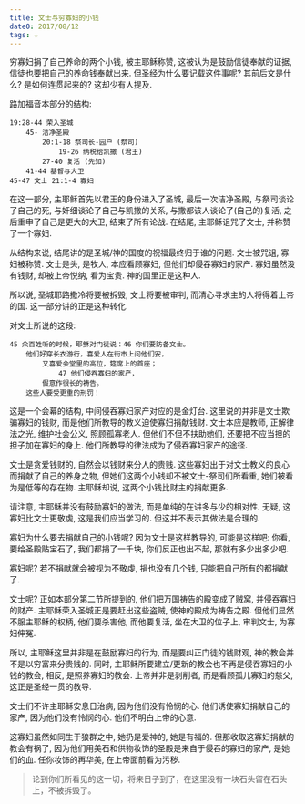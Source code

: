 ```yaml
---
title: 文士与穷寡妇的小钱
date0: 2017/08/12
tags: ☆
---
```


穷寡妇捐了自己养命的两个小钱, 被主耶稣称赞, 这被认为是鼓励信徒奉献的证据, 信徒也要把自己的养命钱奉献出来. 但圣经为什么要记载这件事呢? 其前后文是什么? 是如何连贯起来的? 这却少有人提及.

路加福音本部分的结构:

    19:28-44 荣入圣城
        45- 洁净圣殿
            20:1-18 祭司长-园户 (祭司)
                19-26 纳税给凯撒 (君王)
            27-40 复活 (先知)
        41-44 基督与大卫
    45-47 文士 21:1-4 寡妇

在这一部分, 主耶稣首先以君王的身份进入了圣城, 最后一次洁净圣殿, 与祭司谈论了自己的死, 与奸细谈论了自己与凯撒的关系, 与撒都该人谈论了(自己的)复活, 之后重申了自己是更大的大卫, 结束了所有论战. 在结尾, 主耶稣诅咒了文士, 并称赞了一个寡妇.

从结构来说, 结尾讲的是圣城/神的国度的祝福最终归于谁的问题. 文士被咒诅, 寡妇被称赞. 文士是头, 是牧人, 本应看顾寡妇, 但他们却侵吞寡妇的家产. 寡妇虽然没有钱财, 却被上帝悦纳, 看为宝贵. 神的国里正是这种人.

所以说, 圣城耶路撒冷将要被拆毁, 文士将要被审判, 而清心寻求主的人将得着上帝的国. 这一部分讲的正是这种转化.

对文士所说的这段:

    45 众百姓听的时候，耶稣对门徒说：46 你们要防备文士。
        他们好穿长衣游行，喜爱人在街市上问他们安，
            又喜爱会堂里的高位，筵席上的首座；
                47 他们侵吞寡妇的家产，
            假意作很长的祷告。
        这些人要受更重的刑罚！

这是一个会幕的结构, 中间侵吞寡妇家产对应的是金灯台. 这里说的并非是文士欺骗寡妇的钱财, 而是他们所教导的教义迫使寡妇捐献钱财. 文士本应是教师, 正解律法之光, 维护社会公义, 照顾孤寡老人. 但他们不但不扶助她们, 还要把不应当担的担子加在寡妇的身上. 他们所教导的律法成为了侵吞寡妇家产的途径.

文士是贪爱钱财的, 自然会以钱财来分人的贵贱. 这些寡妇出于对文士教义的良心而捐献了自己的养身之物, 但她们这两个小钱却不被文士-祭司们所看重, 她们被看为是低等的存在物. 主耶稣却说, 这两个小钱比财主的捐献更多.

请注意, 主耶稣并没有鼓励寡妇的做法, 而是单纯的在讲多与少的相对性. 无疑, 这寡妇比文士更敬虔, 这是我们应当学习的. 但这并不表示其做法是合理的.

寡妇为什么要去捐献自己的小钱呢? 因为文士是这样教导的, 可能是这样吧: 你看, 要给圣殿贴宝石了, 我们都捐了一千块, 你们反正也出不起, 那就有多少出多少吧.

寡妇呢? 若不捐献就会被视为不敬虔, 捐也没有几个钱, 只能把自己所有的都捐献了.

文士呢? 正如本部分第二节所提到的, 他们把万国祷告的殿变成了贼窝, 并侵吞寡妇的财产. 主耶稣荣入圣城正是要赶出这些盗贼, 使神的殿成为祷告之殿. 但他们显然不服主耶稣的权柄, 他们要杀害他, 而他要复活, 坐在大卫的位子上, 审判文士, 为寡妇伸冤.

所以, 主耶稣这里并非是在鼓励寡妇的行为, 而是要纠正门徒的钱财观, 神的教会并不是以穷富来分贵贱的. 同时, 主耶稣所要建立/更新的教会也不再是侵吞寡妇的小钱的教会, 相反, 是照养寡妇的教会. 上帝并非是剥削者, 而是看顾孤儿寡妇的慈父, 这正是圣经一贯的教导.

文士们不许主耶稣安息日治病, 因为他们没有怜悯的心. 他们诱使寡妇捐献自己的家产, 因为他们没有怜悯的心. 他们不明白上帝的心意.

这寡妇虽然如同生于狼群之中, 她扔是爱神的, 她是有福的. 但那收取这寡妇捐献的教会有祸了, 因为他们用美石和供物妆饰的圣殿是来自于侵吞的寡妇的家产, 是她们的血. 任你妆饰的再华美, 在上帝面前看为污秽.

> 论到你们所看见的这一切，将来日子到了，在这里没有一块石头留在石头上，不被拆毁了。
